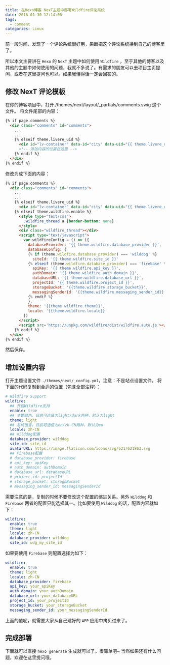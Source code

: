 ```yaml
---
title: 在Hexo博客 NexT主题中部署Wildfire评论系统
date: 2018-01-30 12:14:00
tags:
  - comment
categories: Linux
---
```


前一段时间，发现了一个评论系统很好用，果断把这个评论系统换到自己的博客里了。

所以本文主要讲在 `Hexo` 的 `NexT` 主题中如何使用 `Wildfire` ，至于其他的博客以及其他的主题中如何使用的问题，我就不多说了。有需求的朋友可以去项目主页提问，或者在这里提问也可以。如果我懂得话一定会回答的。

<!--more-->

## 修改 NexT 评论模板

在你的博客项目中，打开./themes/next/layout/_partials/comments.swig 这个文件。
将文件尾部的内容：

```html
{% if page.comments %}
  <div class="comments" id="comments">
    ...
    ...
    {% elseif theme.livere_uid %}
      <div id="lv-container" data-id="city" data-uid="{{ theme.livere_uid }}"></div>
      <!-- 添加内容的位置在这里 -->
    {% endif %}
  </div>
{% endif %}
```

修改为成下面的内容：

```html
{% if page.comments %}
  <div class="comments" id="comments">
    ...
    ...
    {% elseif theme.livere_uid %}
      <div id="lv-container" data-id="city" data-uid="{{ theme.livere_uid }}"></div>
    {% elseif theme.wildfire.enable %}
      <style type="text/css">
        .wildfire_thread a {border-bottom: none}
      </style>
      <div class="wildfire_thread"></div>
      <script type="text/javascript">
        var wildfireConfig = () => ({
          databaseProvider: '{{ theme.wildfire.database_provider }}',
          databaseConfig: {
          {% if (theme.wildfire.database_provider) === 'wilddog' %}
            siteId: '{{ theme.wildfire.site_id }}'
          {% elseif (theme.wildfire.database_provider) === 'firebase' %}
            apiKey: '{{ theme.wildfire.api_key }}',
            authDomain: '{{ theme.wildfire.auth_domain }}',
            databaseURL: '{{ theme.wildfire.database_url }}',
            projectId: '{{ theme.wildfire.project_id }}',
            storageBucket: '{{theme.wildfire.storage_bucket}}',
            messagingSenderId: '{{theme.wildfire.messaging_sender_id}}'
          {% endif %}
          },
          theme: '{{theme.wildfire.theme}}',
          locale: '{{theme.wildfire.locale}}'
        })
      </script>
      <script src='https://unpkg.com/wildfire/dist/wildfire.auto.js'></script>
    {% endif %}
  </div>
{% endif %}
```

然后保存。

## 增加设置内容

打开主题设置文件 `./themes/next/_config.yml`，注意：不是站点设置文件。
将下面的代码复制到合适的位置（包含全部注释）：

```yaml
# Wildfire Support
wildfire:
  ## 开启Wildfire支持
  enable: true
  ## 主题颜色，目前可选值为light/dark两种，默认为light
  theme: light
  ## 系统语言，目前可选值为en/zh-CN两种，默认为en
  locale: zh-CN
  ## Wilddog配置
  database_provider: wilddog
  site_id: site_id
  avatarURL: https://image.flaticon.com/icons/svg/621/621863.svg
  ## Firebase配置
  # database_provider: firebase
  # api_key: apiKey
  # auth_domain: authDomain
  # database_url: databaseURL
  # project_id: projectId
  # storage_bucket: storageBucket
  # messaging_sender_id: messagingSenderId
```

需要注意的是，复制的时候不要修改这个配置的缩进关系。另外 `Wilddog` 和 `Firebase` 两者的配置只能选择其一。比如要使用 `Wilddog` 的话，配置内容就如下：

```yaml
wildfire:
  enable: true
  theme: light
  locale: zh-CN
  database_provider: wilddog
  site_id: wdg_my_site_id
```

如果要使用 `Firebase` 则配置选择为如下：

```yaml
wildfire:
  enable: true
  theme: light
  locale: zh-CN
  database_provider: firebase
  api_key: your_apiKey
  auth_domain: your_authDomain
  database_url: your_databaseURL
  project_id: your_projectId
  storage_bucket: your_storageBucket
  messaging_sender_id: your_messagingSenderId
```

上面的值呢，就需要大家从自己建好的 `APP` 应用中拷贝过来了。

## 完成部署

下面就可以直接 `hexo generate` 生成就可以了。很简单吧~
当然如果还有什么问题，欢迎在这里提问哦。
